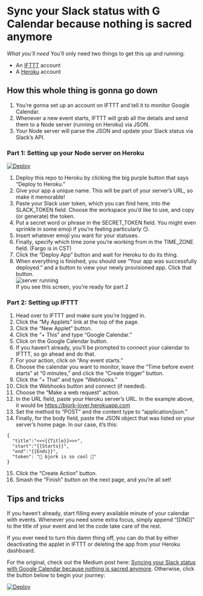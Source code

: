 # Sync your Slack status with G Calendar because nothing is sacred anymore #
_What you’ll need_
You’ll only need two things to get this up and running:  

* An [IFTTT](ifttt.com) account  
* A [Heroku](heroku.com) account  

## How this whole thing is gonna go down ##
1. You’re gonna set up an account on IFTTT and tell it to monitor Google Calendar.  
2. Whenever a new event starts, IFTTT will grab all the details and send them to a Node server (running on Heroku) via JSON.  
3. Your Node server will parse the JSON and update your Slack status via Slack’s API.  

### Part 1: Setting up your Node server on Heroku ###
[![Deploy](https://www.herokucdn.com/deploy/button.svg)](https://heroku.com/deploy)  
1. Deploy this repo to Heroku by clicking the big purple button that says “Deploy to Heroku.”  
2. Give your app a unique name. This will be part of your server’s URL, so make it memorable!  
3. Paste your Slack user token, which you can find here, into the SLACK_TOKEN field. Choose the workspace you’d like to use, and copy (or generate) the token.  
4. Put a secret word or phrase in the SECRET_TOKEN field. You might even sprinkle in some emoji if you’re feeling particularly 😏.  
5. Insert whatever emoji you want for your statuses.  
6. Finally, specify which time zone you’re working from in the TIME_ZONE field. (Fargo is in CST)  
7. Click the “Deploy App” button and wait for Heroku to do its thing.  
8. When everything is finished, you should see “Your app was successfully deployed.” and a button to view your newly provisioned app. Click that button.  
![server running](https://cdn-images-1.medium.com/max/800/1*_vlOOhgf3f5XLIKG0HRsaw.png)  
If you see this screen, you’re ready for part 2  

### Part 2: Setting up IFTTT ###
1. Head over to IFTTT and make sure you’re logged in.  
2. Click the “My Applets” link at the top of the page.  
3. Click the “New Applet” button.  
4. Click the “+ This” and type “Google Calendar.”  
5. Click on the Google Calendar button.  
6. If you haven’t already, you’ll be prompted to connect your calendar to IFTTT, so go ahead and do that.  
7. For your action, click on “Any event starts.”  
8. Choose the calendar you want to monitor, leave the “Time before event starts” at “0 minutes,” and click the “Create trigger” button.  
9. Click the “+ That” and type “Webhooks.”  
10. Click the Webhooks button and connect (if needed).  
11. Choose the “Make a web request” action.  
12. In the URL field, paste your Heroku server’s URL. In the example above, it would be https://bjork-lover.herokuapp.com  
13. Set the method to “POST” and the content type to “application/json.”  
14. Finally, for the body field, paste the JSON object that was listed on your server’s home page. In our case, it’s this:  
```
{
  "title":"<<<{{Title}}>>>",
  "start":"{{Starts}}",
  "end":"{{Ends}}",
  "token": "👻 bjork is so cool 🍄"
}
```
15. Click the “Create Action” button.  
16. Smash the “Finish” button on the next page, and you’re all set!  

## Tips and tricks ##
If you haven’t already, start filling every available minute of your calendar with events. Whenever you need some extra focus, simply append “[DND]” to the title of your event and let the code take care of the rest.  

If you ever need to turn this damn thing off, you can do that by either deactivating the applet in IFTTT or deleting the app from your Heroku dashboard.  

For the original, check out the Medium post here: [Syncing your Slack status with Google Calendar because nothing is sacred anymore](https://medium.com/@bjork24/syncing-your-slack-status-with-google-calendar-because-nothing-is-sacred-anymore-3032bd171770). Otherwise, click the button below to begin your journey:  

[![Deploy](https://www.herokucdn.com/deploy/button.svg)](https://heroku.com/deploy)
